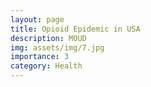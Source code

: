 ```yaml
---
layout: page
title: Opioid Epidemic in USA
description: MOUD
img: assets/img/7.jpg
importance: 3
category: Health
---
```

